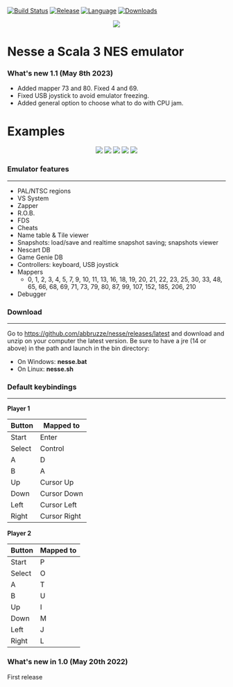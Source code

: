 [![Build Status](https://app.travis-ci.com/abbruzze/nesse.svg?branch=main)](https://app.travis-ci.com/abbruzze/nesse)
[![Release](https://img.shields.io/github/v/release/abbruzze/nesse)](https://github.com/abbruzze/nesse/releases)
[![Language](https://img.shields.io/github/languages/top/abbruzze/nesse)]()
[![Downloads](https://img.shields.io/github/downloads/abbruzze/nesse/total)](https://github.com/abbruzze/nesse/releases/latest)

<p align="center">
  <img src="https://github.com/abbruzze/nesse/blob/main/images/logo.png">
</p>

Nesse a Scala 3 NES emulator
====

### What's new 1.1 (May 8th 2023)
- Added mapper 73 and 80. Fixed 4 and 69.
- Fixed USB joystick to avoid emulator freezing.
- Added general option to choose what to do with CPU jam.

Examples
====

<p align="center">
  <img src="https://github.com/abbruzze/nesse/blob/main/images/supermario.png">
  <img src="https://github.com/abbruzze/nesse/blob/main/images/castelvania_III.png">
  <img src="https://github.com/abbruzze/nesse/blob/main/images/arkanoid.png">
  <img src="https://github.com/abbruzze/nesse/blob/main/images/duckhuntvs.png">
  <img src="https://github.com/abbruzze/nesse/blob/main/images/zelda.png">
</p>

### Emulator features
-----------
- PAL/NTSC regions
- VS System
- Zapper
- R.O.B.
- FDS
- Cheats
- Name table & Tile viewer
- Snapshots: load/save and realtime snapshot saving; snapshots viewer
- Nescart DB
- Game Genie DB
- Controllers: keyboard, USB joystick
- Mappers
  - 0, 1, 2, 3, 4, 5, 7, 9, 10, 11, 13, 16, 18, 19, 20, 21, 22, 23, 25, 30, 33, 48, 65, 66, 68, 69, 71, 73, 79, 80, 87, 99, 107, 152, 185, 206, 210
- Debugger

### Download
-----------
Go to https://github.com/abbruzze/nesse/releases/latest and download and unzip on your computer the latest version.
Be sure to have a jre (14 or above) in the path and launch in the bin directory:
- On Windows: **nesse.bat**
- On Linux: **nesse.sh**

### Default keybindings
-----------

**Player 1**

 Button        | Mapped to
 --------------|-------------
 Start         | Enter
 Select        | Control
 A             | D
 B             | A
 Up            | Cursor Up
 Down          | Cursor Down
 Left          | Cursor Left
 Right         | Cursor Right


**Player 2**

 Button        | Mapped to
 --------------|-------------
 Start         | P
 Select        | O
 A             | T
 B             | U
 Up            | I
 Down          | M
 Left          | J
 Right         | L

### What's new in 1.0 (May 20th 2022)
First release
